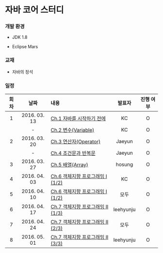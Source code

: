 # 자바 코어 스터디

### 개발 환경

- JDK 1.8

- Eclipse Mars

### 교재

- 자바의 정석

### 일정

| 회차 |     날짜     |            내용           | 발표자 | 진행 여부 |
|:----:|:------------:|:--------------------------|:------:|:---------:|
|   1  | 2016. 03. 13 | [Ch.1 자바를 시작하기 전에](https://github.com/yoistudy/java_review/tree/master/src/ch01) |KC |O|
|      |       -      | [Ch.2 변수(Variable)](https://github.com/yoistudy/java_review/tree/master/src/ch02)       |KC |O|
|   2  | 2016. 03. 20 | [Ch.3 연산자(Operator)](https://github.com/yoistudy/java_review/tree/master/src/ch03)     |Jaeyun|O|
|      |       -      | [Ch.4 조건문과 반복문](https://github.com/yoistudy/java_review/tree/master/src/ch04)      |Jaeyun|O|
|   3  | 2016. 03. 27 | [Ch.5 배열(Array)](https://github.com/yoistudy/java_review/tree/master/src/ch05)          |hosung|O|
|   4  | 2016. 04. 03 | [Ch.6 객체지향 프로그래밍 I (1/2)](https://github.com/yoistudy/java_review/tree/master/src/ch06)    |KC |O|
|   5  | 2016. 04. 10 | [Ch.6 객체지향 프로그래밍 I (1/2)](https://github.com/yoistudy/java_review/tree/master/src/ch07)    |모두 |O|
|   6  | 2016. 04. 17 | [Ch.7 객체지향 프로그래밍 II (1/3)](https://github.com/yoistudy/java_review/tree/master/src/ch07)    |leehyunju |O|
|   7  | 2016. 04. 24 | [Ch.7 객체지향 프로그래밍 II (2/3)](https://github.com/yoistudy/java_review/tree/master/src/ch07)    |모두|O|
|   8  | 2016. 05. 01 | [Ch.7 객체지향 프로그래밍 II (3/3)](https://github.com/yoistudy/java_review/tree/master/src/ch07)    |leehyunju|O|


